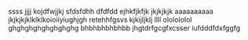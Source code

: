 ssss
jjjj
kojdfwjjkj
sfdsfdhh
dfdfdd
ejhkfjkfjk
jkjkjkjk
aaaaaaaaaa
jkjkjkjklklklkoioiiyiughjgh
retehhfgsvs
kjkijljklj
llll
ololololol
ghghghghghghghghg
bhbhbhbhbhbb
jhgtdrfgcgfxcsser
iufdddfdxfggfg

